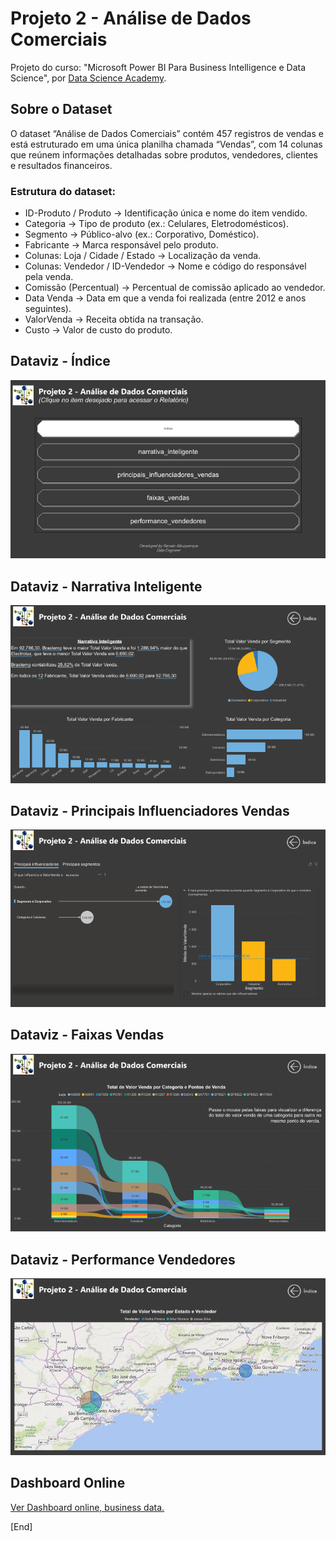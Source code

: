 # Projeto 2 - Análise de Dados Comerciais
Projeto do curso: "Microsoft Power BI Para Business Intelligence e Data Science", por [Data Science Academy](www.datascienceacademy.com.br). 

## Sobre o Dataset
O dataset “Análise de Dados Comerciais” contém 457 registros de vendas e está estruturado em uma única planilha chamada “Vendas”, com 14 colunas que reúnem informações detalhadas sobre produtos, vendedores, clientes e resultados financeiros. <br>

### Estrutura do dataset:
- ID-Produto / Produto → Identificação única e nome do item vendido.
- Categoria → Tipo de produto (ex.: Celulares, Eletrodomésticos).
- Segmento → Público-alvo (ex.: Corporativo, Doméstico).
- Fabricante → Marca responsável pelo produto.
- Colunas: Loja / Cidade / Estado → Localização da venda.
- Colunas: Vendedor / ID-Vendedor → Nome e código do responsável pela venda.
- Comissão (Percentual) → Percentual de comissão aplicado ao vendedor.
- Data Venda → Data em que a venda foi realizada (entre 2012 e anos seguintes).
- ValorVenda → Receita obtida na transação.
- Custo → Valor de custo do produto.

## Dataviz - Índice
![Dashboard_Indice](files/indice.PNG)
<br>

## Dataviz - Narrativa Inteligente
![Dashboard_Page1](files/page1.PNG)
<br>

## Dataviz - Principais Influenciadores Vendas
![Dashboard_Page2](files/page2.PNG)
<br>

## Dataviz - Faixas Vendas
![Dashboard_Page3](files/page3.PNG)
<br>

## Dataviz - Performance Vendedores
![Dashboard_Page4](files/page4.PNG)
<br>

## Dashboard Online
[Ver Dashboard online, business data.](https://app.powerbi.com/view?r=eyJrIjoiZTgyODM2MDUtOTE3OC00NDA4LTgzNTYtZWU0NjhjZGIxN2VkIiwidCI6IjY1OWNlMmI4LTA3MTQtNDE5OC04YzM4LWRjOWI2MGFhYmI1NyJ9)
<br>

[End]
